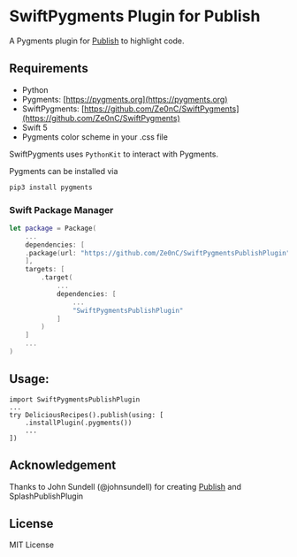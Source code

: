 # SwiftPygments Plugin for Publish

A Pygments plugin for [Publish](https://github.com/johnsundell/publish) to highlight code. 

## Requirements

- Python
- Pygments: [https://pygments.org](https://pygments.org)
- SwiftPygments: [https://github.com/Ze0nC/SwiftPygments](https://github.com/Ze0nC/SwiftPygments)
- Swift 5
- Pygments color scheme in your .css file

SwiftPygments uses `PythonKit` to interact with Pygments.

Pygments can be installed via
``` zsh
pip3 install pygments
```

### Swift Package Manager
```swift
let package = Package(
    ...
    dependencies: [
    .package(url: "https://github.com/Ze0nC/SwiftPygmentsPublishPlugin", .branch("master"))
    ],
    targets: [
        .target(
            ...
            dependencies: [
                ...
                "SwiftPygmentsPublishPlugin"
            ]
        )
    ]
    ...
)
```


## Usage:

```
import SwiftPygmentsPublishPlugin
...
try DeliciousRecipes().publish(using: [
    .installPlugin(.pygments())
    ...
])
```

## Acknowledgement

Thanks to John Sundell (@johnsundell) for creating [Publish](https://github.com/johnsundell/publish) and SplashPublishPlugin

## License
MIT License

